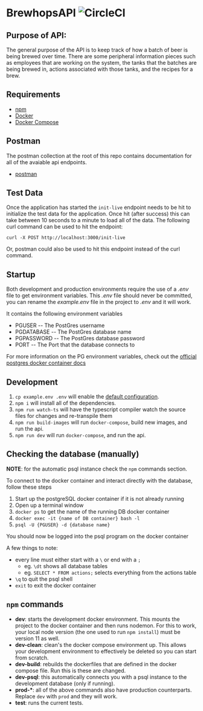 # BrewhopsAPI ![CircleCI](https://circleci.com/gh/danvanhorn/brewhops-api.svg?style=svg&circle-token=0f17dce14c506204bc95e1e986c8f3f99cd725ec)

## Purpose of API:
The general purpose of the API is to keep track of how a batch of beer is being brewed over time. There are some peripheral information pieces such as employees that are working on the system, the tanks that the batches are being brewed in, actions associated with those tanks, and the recipes for a brew.


## Requirements
* [npm](https://www.npmjs.com/get-npm)
* [Docker](https://docs.docker.com/install/)
* [Docker Compose](https://docs.docker.com/compose/install/)

## Postman
The postman collection at the root of this repo contains documentation for all of the avaiable api endpoints.
* [postman](https://www.getpostman.com/)

## Test Data
Once the application has started the `init-live` endpoint needs to be hit to initialize the test data for the application.  Once hit (after success) this can take between 10 seconds to a minute to load all of the data.  The following curl command can be used to hit the endpoint:
```
curl -X POST http://localhost:3000/init-live
```
Or, postman could also be used to hit this endpoint instead of the curl command.

## Startup

Both development and production environments require the use of a *.env* file to get environment variables.
This *.env* file should never be committed, you can rename the *example.env* file in the project to *.env* and it will work.

It contains the following environment variables

* PGUSER     -- The PostGres username
* PGDATABASE -- The PostGres database name 
* PGPASSWORD -- The PostGres database password
* PORT       -- The Port that the database connects to

For more information on the PG environment variables, check out the [official postgres docker container docs](https://hub.docker.com/_/postgres/)

## Development
1. `cp example.env .env` will enable the [default configuration](example.env).
1. `npm i` will install all of the dependencies.
1. `npm run watch-ts` will have the typescript compiler watch the source files for changes and re-transpile them 
1. `npm run build-images` will run `docker-compose`, build new images, and run the api.
1. `npm run dev` will run `docker-compose`, and run the api.

## Checking the database (manually)

__NOTE__: for the automatic psql instance check the `npm` commands section.

To connect to the docker container and interact directly with the database, follow these steps

1. Start up the postgreSQL docker container if it is not already running
1. Open up a terminal window
1. `docker ps` to get the name of the running DB docker container
1. `docker exec -it {name of DB container} bash -l`
1. `psql -U {PGUSER} -d {database name}`

You should now be logged into the psql program on the docker container

A few things to note:

* every line must either start with a `\` or end with a `;`
  * eg. `\dt` shows all database tables
  * eg. `SELECT * FROM actions;` selects everything from the actions table
* `\q` to quit the psql shell
* `exit` to exit the docker container

## `npm` commands
* __dev__: starts the development docker environment.  This mounts the project to the docker container and then runs nodemon.  For this to work, your local node version (the one used to run `npm install`) must be version 11 as well.
* __dev-clean__: clean's the docker compose environment up.  This allows your development environment to effectively be deleted so you can start from scratch.
* __dev-build__: rebuilds the dockerfiles that are defined in the docker compose file.  Run this is these are changed.
* __dev-psql__: this automatically connects you with a psql instance to the development database (only if running).
* __prod-*__: all of the above commands also have production counterparts.  Replace `dev` with `prod` and they will work.
* __test__: runs the current tests.

